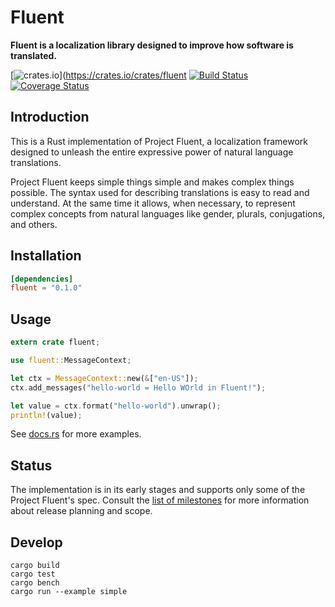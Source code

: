 # Fluent

**Fluent is a localization library designed to improve how software is translated.**

[![crates.io](http://meritbadge.herokuapp.com/fluent)](https://crates.io/crates/fluent
[![Build Status](https://travis-ci.org/projectfluent/fluent-rs.svg?branch=master)](https://travis-ci.org/projectfluent/fluent-rs)
[![Coverage Status](https://coveralls.io/repos/github/projectfluent/fluent-rs/badge.svg?branch=master)](https://coveralls.io/github/projectfluent/fluent-rs?branch=master)

Introduction
------------

This is a Rust implementation of Project Fluent, a localization framework
designed to unleash the entire expressive power of natural language
translations.

Project Fluent keeps simple things simple and makes complex things possible.
The syntax used for describing translations is easy to read and understand.  At
the same time it allows, when necessary, to represent complex concepts from
natural languages like gender, plurals, conjugations, and others.

Installation
------------

```toml
[dependencies]
fluent = "0.1.0"
```

Usage
-----

```rust
extern crate fluent;

use fluent::MessageContext;

let ctx = MessageContext::new(&["en-US"]);
ctx.add_messages("hello-world = Hello WOrld in Fluent!");

let value = ctx.format("hello-world").unwrap();
println!(value);
```

See [docs.rs][] for more examples.

[docs.rs]: https://docs.rs/fluent/

Status
------

The implementation is in its early stages and supports only some of the Project
Fluent's spec.  Consult the [list of milestones][] for more information about
release planning and scope.

[list of milestones]: https://github.com/projectfluent/fluent-rs/milestones

Develop
-------

    cargo build
    cargo test
    cargo bench
    cargo run --example simple
